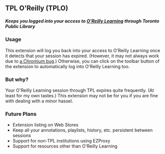 ## TPL O'Reilly (TPLO)

##### Keeps you logged into your access to [O'Reilly Learning](https://www.torontopubliclibrary.ca/detail.jsp?Entt=RDMEDB0099&R=EDB0099) through Toronto Public Library

### Usage

This extension will log you back into your access to O'Reilly Learning once it detects that your session has expired.
(However, it may not always work due to [a Chromium bug](https://bugs.chromium.org/p/chromium/issues/detail?id=1024211).)
Otherwise, you can click on the toolbar button of the extension to automatically log into O'Reilly Learning too.

### But why?
Your O'Reilly Learning session through TPL expires quite frequently. (At least for my own tastes.)
This extension may not be for you if you are fine with dealing with a minor hassel.

### Future Plans

- Extension listing on Web Stores
- Keep all your annotations, playlists, history, etc. persistent between sessions
- Support for non-TPL institutions using EZProxy
- Support for resources other than O'Reilly Learning